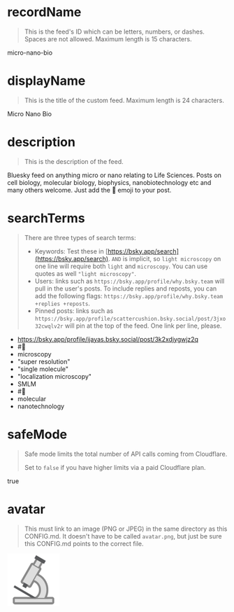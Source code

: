 
# recordName

> This is the feed's ID which can be letters, numbers, or dashes. Spaces are not allowed. Maximum length is 15 characters.

micro-nano-bio

# displayName

> This is the title of the custom feed. Maximum length is 24 characters.

Micro Nano Bio

# description

> This is the description of the feed.

Bluesky feed on anything micro or nano relating to Life Sciences. Posts on cell biology, molecular biology, biophysics, nanobiotechnology etc and many others welcome. Just add the 🔬 emoji to your post.

# searchTerms

> There are three types of search terms:
>
> - Keywords: Test these in [https://bsky.app/search](https://bsky.app/search). `AND` is implicit, so `light microscopy` on one line will require both `light` and `microscopy`. You can use quotes as well `"light microscopy"`.
> - Users: links such as `https://bsky.app/profile/why.bsky.team` will pull in the user's posts. To include replies and reposts, you can add the following flags: `https://bsky.app/profile/why.bsky.team +replies +reposts`.
> - Pinned posts: links such as `https://bsky.app/profile/scattercushion.bsky.social/post/3jxo32cwqlv2r` will pin at the top of the feed. One link per line, please.

- https://bsky.app/profile/ijayas.bsky.social/post/3k2xdjygwjz2q
- #🔬
- microscopy
- "super resolution"
- "single molecule"
- "localization microscopy"
- SMLM
- #🦠
- molecular
- nanotechnology

# safeMode

> Safe mode limits the total number of API calls coming from Cloudflare.
>
> Set to `false` if you have higher limits via a paid Cloudflare plan.

true

# avatar

> This must link to an image (PNG or JPEG) in the same directory as this CONFIG.md. It doesn't have to be called `avatar.png`, but just be sure this CONFIG.md points to the correct file.

![](avatar.png)
